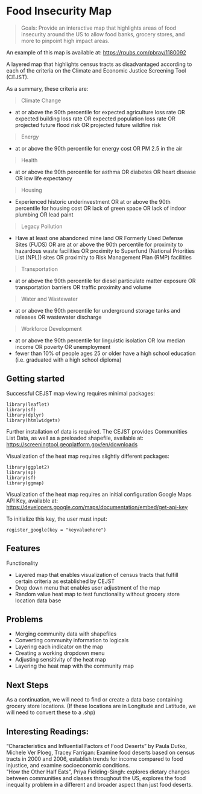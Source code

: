 # Food Insecurity Map
> Goals: Provide an interactive map that highlights areas of food insecurity around
> the US to allow food banks, grocery stores, and more to pinpoint high impact areas. 

An example of this map is available at: 
https://rpubs.com/pbray/1180092

A layered map that highlights census tracts as disadvantaged according to each of the
criteria on the Climate and Economic Justice Screening Tool (CEJST).

As a summary, these criteria are: 
> Climate Change
* at or above the 90th percentile for expected agriculture loss rate OR expected building loss rate OR expected population loss rate OR projected
  future flood risk OR projected future wildfire risk
> Energy
* at or above the 90th percentile for energy cost OR PM 2.5 in the air
> Health
* at or above the 90th percentile for asthma OR diabetes OR heart disease OR low life expectancy
> Housing
* Experienced historic underinvestment OR at or above the 90th percentile for housing cost OR lack of green space OR lack of indoor plumbing OR lead paint
> Legacy Pollution
* Have at least one abandoned mine land OR Formerly Used Defense Sites (FUDS) OR are at or above the 90th percentile for proximity to hazardous
  waste facilities OR proximity to Superfund (National Priorities List (NPL)) sites OR proximity to Risk Management Plan (RMP) facilities
> Transportation
* at or above the 90th percentile for diesel particulate matter exposure OR transportation barriers OR traffic proximity and volume
> Water and Wastewater
* at or above the 90th percentile for underground storage tanks and releases OR wastewater discharge
> Workforce Development
* at or above the 90th percentile for linguistic isolation OR low median income OR poverty OR unemployment
* fewer than 10% of people ages 25 or older have a high school education (i.e. graduated with a high school diploma)


## Getting started

Successful CEJST map viewing requires minimal packages:

```shell
library(leaflet)
library(sf)
library(dplyr)
library(htmlwidgets)
```

Further installation of data is required. The CEJST provides Communities List Data, as well as a preloaded shapefile, available at:
https://screeningtool.geoplatform.gov/en/downloads

Visualization of the heat map requires slightly different packages:
```shell
library(ggplot2)
library(sp)
library(sf)
library(ggmap)
```

Visualization of the heat map requires an initial configuration Google Maps API Key, available at: 
https://developers.google.com/maps/documentation/embed/get-api-key

To initialize this key, the user must input:
```shell
register_google(key = "keyvaluehere")
```

## Features

Functionality
* Layered map that enables visualization of census tracts that fulfill certain criteria as established by CEJST
* Drop down menu that enables user adjustment of the map
* Random value heat map to test functionality without grocery store location data base

## Problems

* Merging community data with shapefiles
* Converting community information to logicals
* Layering each indicator on the map
* Creating a working dropdown menu
* Adjusting sensitivity of the heat map
* Layering the heat map with the community map

## Next Steps

As a continuation, we will need to find or create a data base containing grocery store locations. 
(If these locations are in Longitude and Latitude, we will need to convert these to a .shp)

## Interesting Readings:

“Characteristics and Influential Factors of Food Deserts” by Paula Dutko, Michele Ver Ploeg, Tracey Farrigan: 
Examine food deserts based on census tracts in 2000 and 2006, establish trends for income compared to food injustice, and 
examine socioeconomic conditions. <br />
"How the Other Half Eats", Priya Fielding-Singh: explores dietary changes between communities and classes throughout the US,
explores the food inequality problem in a different and broader aspect than just food deserts.

